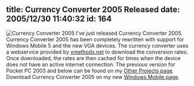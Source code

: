 title: Currency Converter 2005 Released
date: 2005/12/30 11:40:32
id: 164
---
![Currency Converter 2005](/software/pocketpc/currency/Currency2005.jpg) I've just released Currency Converter 2005.  Currency Converter 2005 has been completely rewritten with support for Windows Mobile 5 and the new VGA devices. The currency converter uses a webservice provided by [xmethods.net](http://www.xmethods.net) to download the conversion rates. Once downloaded, the rates are then cached for times when the device does not have an active internet connection. The previous version for Pocket PC 2003 and below can be found on my [Other Projects page](OtherProjects.aspx).  Download Currency Converter 2005 on my new [Windows Mobile page](WindowsMobileSoftware.aspx).